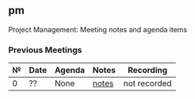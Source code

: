 ## pm
Project Management: Meeting notes and agenda items

### Previous Meetings
 №  | Date                             | Agenda        |Notes          | Recording            |
--- | -------------------------------- | -------------- |-------------- | -------------------- |
  0 | ??                               | None | [notes](Archive/EIPs%20Wiki/Notes.md) | not recorded |

